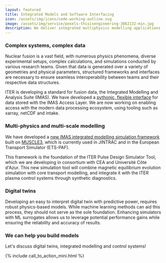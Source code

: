 ```yaml
---
layout: featured
title: Integrated Models and Software Interfacing
icon: /assets/img/icons/code-working-outline.svg
image: /assets/img/service/pexels-thisisengineering-3862132-min.jpg
description: We deliver integrated multiphysics modelling applications
---
```



<div class="row">
    <div class="col-md-12">
        <div class="service-details mb-40">
            <h3>Complex systems, complex data</h3>
            <p> Nuclear fusion is a vast field, with numerous physics phenomena, diverse experimental setups, complex calculations, and simulations conducted by various research teams.  Given that data is generated over a variety of geometries and physical parameters, structured frameworks and interfaces are necessary to ensure seamless interoperability between teams and their respective data structures.</p>
            <p>ITER is developing a standard for fusion data, the Integrated Modelling and Analysis Suite (IMAS).
            We have developed a <a href="/news/2021/03/21/ITER-IMAS-Python">pythonic, flexible interface</a> for data stored with the IMAS Access Layer. We are now working on enabling access with the modern data processing ecosystem, using tooling such as xarray, netCDF and intake.
            </p>
        </div>
    </div>
</div>
<div class="row">
    <div class="col-md-12">
        <div class="service-details mb-40">
            <h3>Multi-physics and multi-scale modelling</h3>
            <p>
            We have developed a <a href="/news/2022/08/31/ITER-Persistent-Actor-Framework">new IMAS integrated modelling simulation framework</a> built on <a href="https://muscle3.readthedocs.io/en/latest/">MUSCLE3</a>, which is currently used in JINTRAC and in the European Transport Simulator (ETS-PAF).
            </p>
            <p>
            This framework is the foundation of the ITER Pulse Design Simulator Tool, which we are developing in consortium with CEA and Université Côte d'Azur. This new simulation tool will combine magnetic equilibrium evolution simulation with core transport modelling, and integrate it with the ITER plasma control systems through synthetic diagnostics.
            </p>
        </div>
    </div>
</div>
<div class="row">
    <div class="col-md-12">
        <div class="service-details mb-40">
            <h3>Digital twins</h3>
            <p>
            Developing an easy to interpret digital twin with predictive power, requires robust physics-based models. While machine learning methods can aid this process, they should not serve as the sole foundation. Enhancing simulators with ML surrogates allows us to leverage potential performance gains while ensuring the reliability and accuracy of results.
            </p>
        </div>
    </div>
</div>

<div class="service-details mb-30">
    <h3>We can help you build models</h3>
    <p>Let's discuss digital twins, integrated modelling and control systems!</p>
    {% include call_to_action_mini.html %}
</div>
